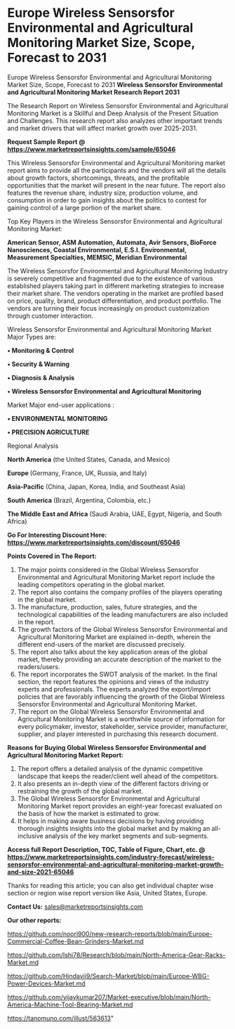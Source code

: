 # Europe Wireless Sensorsfor Environmental and Agricultural Monitoring Market Size, Scope, Forecast to 2031
Europe Wireless Sensorsfor Environmental and Agricultural Monitoring Market Size, Scope, Forecast to 2031
<strong>Wireless Sensorsfor Environmental and Agricultural Monitoring Market Research Report 2031</strong>

The Research Report on Wireless Sensorsfor Environmental and Agricultural Monitoring Market is a Skillful and Deep Analysis of the Present Situation and Challenges. This research report also analyzes other important trends and market drivers that will affect market growth over 2025-2031.

<strong>Request Sample Report @ <a href=https://www.marketreportsinsights.com/sample/65046>https://www.marketreportsinsights.com/sample/65046</a></strong>

This Wireless Sensorsfor Environmental and Agricultural Monitoring market report aims to provide all the participants and the vendors will all the details about growth factors, shortcomings, threats, and the profitable opportunities that the market will present in the near future. The report also features the revenue share, industry size, production volume, and consumption in order to gain insights about the politics to contest for gaining control of a large portion of the market share.

Top Key Players in the Wireless Sensorsfor Environmental and Agricultural Monitoring Market:

<strong>American Sensor, ASM Automation, Automata, Avir Sensors, BioForce Nanosciences, Coastal Environmental, E.S.I. Environmental, Measurement Specialties, MEMSIC, Meridian Environmental</strong>

The Wireless Sensorsfor Environmental and Agricultural Monitoring Industry is severely competitive and fragmented due to the existence of various established players taking part in different marketing strategies to increase their market share. The vendors operating in the market are profiled based on price, quality, brand, product differentiation, and product portfolio. The vendors are turning their focus increasingly on product customization through customer interaction.

Wireless Sensorsfor Environmental and Agricultural Monitoring Market Major Types are:

<strong>• Monitoring & Control

• Security & Warning

• Diagnosis & Analysis

• Wireless Sensorsfor Environmental and Agricultural Monitoring</strong>

Market Major end-user applications :

<strong>• ENVIRONMENTAL MONITORING

• PRECISION AGRICULTURE</strong>

Regional Analysis

</u><strong><b>North America</b></strong> (the United States, Canada, and Mexico)

<strong><b>Europe </b></strong>(Germany, France, UK, Russia, and Italy)

<strong><b>Asia-Pacific</b></strong> (China, Japan, Korea, India, and Southeast Asia)

<strong><b>South America</b></strong> (Brazil, Argentina, Colombia, etc.)

<strong><b>The Middle East and Africa</b></strong> (Saudi Arabia, UAE, Egypt, Nigeria, and South Africa)

<strong>Go For Interesting Discount Here: <a href=https://www.marketreportsinsights.com/discount/65046>https://www.marketreportsinsights.com/discount/65046</a></strong>

<strong>Points Covered in The Report:</strong>
<ol>
  <li>The major points considered in the Global Wireless Sensorsfor Environmental and Agricultural Monitoring Market report include the leading competitors operating in the global market.</li>
  <li>The report also contains the company profiles of the players operating in the global market.</li>
  <li>The manufacture, production, sales, future strategies, and the technological capabilities of the leading manufacturers are also included in the report.</li>
  <li>The growth factors of the Global Wireless Sensorsfor Environmental and Agricultural Monitoring Market are explained in-depth, wherein the different end-users of the market are discussed precisely.</li>
  <li>The report also talks about the key application areas of the global market, thereby providing an accurate description of the market to the readers/users.</li>
  <li>The report incorporates the SWOT analysis of the market. In the final section, the report features the opinions and views of the industry experts and professionals. The experts analyzed the export/import policies that are favorably influencing the growth of the Global Wireless Sensorsfor Environmental and Agricultural Monitoring Market.</li>
  <li>The report on the Global Wireless Sensorsfor Environmental and Agricultural Monitoring Market is a worthwhile source of information for every policymaker, investor, stakeholder, service provider, manufacturer, supplier, and player interested in purchasing this research document.</li>
</ol>
<strong>Reasons for Buying Global Wireless Sensorsfor Environmental and Agricultural Monitoring Market Report:</strong>

<ol>
  <li>The report offers a detailed analysis of the dynamic competitive landscape that keeps the reader/client well ahead of the competitors.</li>
  <li>It also presents an in-depth view of the different factors driving or restraining the growth of the global market.</li>
  <li>The Global Wireless Sensorsfor Environmental and Agricultural Monitoring Market report provides an eight-year forecast evaluated on the basis of how the market is estimated to grow.</li>
  <li>It helps in making aware business decisions by having providing thorough insights insights into the global market and by making an all-inclusive analysis of the key market segments and sub-segments.</li>
</ol>
<strong>Access full Report Description, TOC, Table of Figure, Chart, etc. @ <a href=https://www.marketreportsinsights.com/industry-forecast/wireless-sensorsfor-environmental-and-agricultural-monitoring-market-growth-and-size-2021-65046>https://www.marketreportsinsights.com/industry-forecast/wireless-sensorsfor-environmental-and-agricultural-monitoring-market-growth-and-size-2021-65046</a></strong>


Thanks for reading this article; you can also get individual chapter wise section or region wise report version like Asia, United States, Europe.

<strong>Contact Us:</strong>
sales@marketreportsinsights.com

<strong>Our other reports:</strong>

<a href=https://github.com/noori900/new-research-reports/blob/main/Europe-Commercial-Coffee-Bean-Grinders-Market.md>https://github.com/noori900/new-research-reports/blob/main/Europe-Commercial-Coffee-Bean-Grinders-Market.md</a>

<a href=https://github.com/Ishi78/Research/blob/main/North-America-Gear-Racks-Market.md>https://github.com/Ishi78/Research/blob/main/North-America-Gear-Racks-Market.md</a>

<a href=https://github.com/Hindavii9/Search-Market/blob/main/Europe-WBG-Power-Devices-Market.md>https://github.com/Hindavii9/Search-Market/blob/main/Europe-WBG-Power-Devices-Market.md</a>

<a href=https://github.com/vijaykumar207/Market-executive/blob/main/North-America-Machine-Tool-Bearing-Market.md>https://github.com/vijaykumar207/Market-executive/blob/main/North-America-Machine-Tool-Bearing-Market.md</a>

<a href=https://tanomuno.com/illust/563613>https://tanomuno.com/illust/563613</a>"

